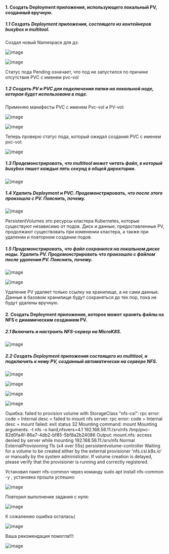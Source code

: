 #### 1. Создать Deployment приложения, использующего локальный PV, созданный вручную.

##### 1.1 Создать Deployment приложения, состоящего из контейнеров busybox и multitool.

Создал новый Namespace для дз:

![image](https://github.com/inyushov/devops-netology/assets/127683348/3d3f5556-f832-4991-90d5-27a9e1e735a4)

![image](https://github.com/inyushov/devops-netology/assets/127683348/406b2d0e-b3d0-457f-a5c0-ed01b65fe719)

Статус пода Pending означает, что под не запустился по причине отсутствия PVC с именем pvc-vol

##### 1.2 Создать PV и PVC для подключения папки на локальной ноде, которая будет использована в поде.

Применяю манифесты PVC c именем Pvc-vol и PV-vol:

![image](https://github.com/inyushov/devops-netology/assets/127683348/45366f08-36b4-4c9b-a27a-25c4494e74d0)

![image](https://github.com/inyushov/devops-netology/assets/127683348/ef42b0ce-110b-432b-ad84-22c0fbf07fc4)

Теперь проверю статус пода, который ожидал создания PVC с именем pvc-vol:

![image](https://github.com/inyushov/devops-netology/assets/127683348/08b55c77-419e-46f6-a6f6-e98d644f7d83)

##### 1.3 Продемонстрировать, что multitool может читать файл, в который busybox пишет каждые пять секунд в общей директории.

![image](https://github.com/inyushov/devops-netology/assets/127683348/83f63956-fa30-42ea-bf44-882bad651437)

##### 1.4 Удалить Deployment и PVC. Продемонстрировать, что после этого произошло с PV. Пояснить, почему.

![image](https://github.com/inyushov/devops-netology/assets/127683348/eccca9e7-3e5a-47db-8864-414346912e26)

PersistentVolumes это ресурсы кластера Kubernetes, которые существуют независимо от подов. Диск и данные, предоставленные PV, продолжают существовать при изменении кластера, а также при удалении и повторном создании подов.

##### 1.5 Продемонстрировать, что файл сохранился на локальном диске ноды. Удалить PV. Продемонстрировать что произошло с файлом после удаления PV. Пояснить, почему.

![image](https://github.com/inyushov/devops-netology/assets/127683348/39b1abad-ddb6-48b2-9d38-14d025b337b0)

![image](https://github.com/inyushov/devops-netology/assets/127683348/6ddc5fbe-fdba-443d-b003-632728be2631)

Удаление PV удаляет только ссылку на хранилище, а не сами данные. Данные в базовом хранилище будут сохраняться до тех пор, пока не будут удалены вручную.

#### 2. Создать Deployment приложения, которое может хранить файлы на NFS с динамическим созданием PV.

##### 2.1 Включить и настроить NFS-сервер на MicroK8S.

![image](https://github.com/inyushov/devops-netology/assets/127683348/62e7dfc5-0871-4642-81ea-ce966aecb889)

##### 2.2 Создать Deployment приложения состоящего из multitool, и подключить к нему PV, созданный автоматически на сервере NFS.

![image](https://github.com/inyushov/devops-netology/assets/127683348/37fa40e2-4000-4290-8ff2-db7718892492)

![image](https://github.com/inyushov/devops-netology/assets/127683348/b642f143-587c-4409-a763-0e33e92c73fe)

![image](https://github.com/inyushov/devops-netology/assets/127683348/f928bbf8-6a4f-4e41-ae60-ba12f1e06fdb)

![image](https://github.com/inyushov/devops-netology/assets/127683348/a945bc21-ceac-4dc8-b115-db3427839358)

Ошибка: 
failed to provision volume with StorageClass "nfs-csi": rpc error: code = Internal desc = failed to mount nfs server: rpc error: code = Internal desc = mount failed: exit status 32
Mounting command: mount
Mounting arguments: -t nfs -o hard,nfsvers=4.1 192.168.56.11:/srv/nfs /tmp/pvc-82d0fa4f-86a7-4db2-bf85-5bf8a2b24086
Output: mount.nfs: access denied by server while mounting 192.168.56.11:/srv/nfs
  Normal  ExternalProvisioning  11s (x4 over 55s)  persistentvolume-controller  Waiting for a volume to be created either by the external provisioner 'nfs.csi.k8s.io' or manually by the system administrator. If volume creation is delayed, please verify that the provisioner is running and correctly registered.

Установил пакет nfs-common через команду sudo apt install nfs-common -y , установка прошла успешно:

![image](https://github.com/inyushov/devops-netology/assets/127683348/3407a557-fb12-42c5-958f-5ebe67ca9aea)

Повторил выполнение задания с нуля:

![image](https://github.com/inyushov/devops-netology/assets/127683348/cedb8509-20b3-403e-aa82-52d8ff9cf6fd)

К сожалению ошибка осталась(

![image](https://github.com/inyushov/devops-netology/assets/127683348/49573694-f90a-4300-b1d9-b2ba11115a63)

Ваша рекомендация помогла!!!:

![image](https://github.com/inyushov/devops-netology/assets/127683348/b8d69236-9f18-41bc-9288-6007b8392e7d)
















